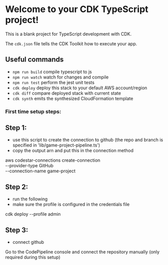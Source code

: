 # Welcome to your CDK TypeScript project!

This is a blank project for TypeScript development with CDK.

The `cdk.json` file tells the CDK Toolkit how to execute your app.

## Useful commands

 * `npm run build`   compile typescript to js
 * `npm run watch`   watch for changes and compile
 * `npm run test`    perform the jest unit tests
 * `cdk deploy`      deploy this stack to your default AWS account/region
 * `cdk diff`        compare deployed stack with current state
 * `cdk synth`       emits the synthesized CloudFormation template

 ### First time setup steps:

 ## Step 1:
* use this script to create the connection to github (the repo and branch is specified in 'lib/game-project-pipeline.ts')
* copy the output arn and put this in the connection method

aws codestar-connections create-connection \
    --provider-type GitHub \
    --connection-name game-project

## Step 2:
* run the following
* make sure the profile is configured in the credentials file

cdk deploy --profile admin

## Step 3:
* connect github

Go to the CodePipeline console and connect the repository manually (only required during this setup)
